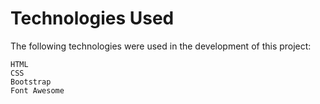 # Technologies Used
The following technologies were used in the development of this project:

    HTML
    CSS
    Bootstrap
    Font Awesome

 
